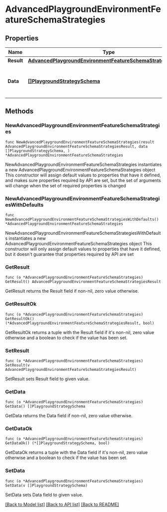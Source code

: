 # AdvancedPlaygroundEnvironmentFeatureSchemaStrategies

## Properties

Name | Type | Description | Notes
------------ | ------------- | ------------- | -------------
**Result** | [**AdvancedPlaygroundEnvironmentFeatureSchemaStrategiesResult**](AdvancedPlaygroundEnvironmentFeatureSchemaStrategiesResult.md) |  | 
**Data** | [**[]PlaygroundStrategySchema**](PlaygroundStrategySchema.md) | The strategies that apply to this feature. | 

## Methods

### NewAdvancedPlaygroundEnvironmentFeatureSchemaStrategies

`func NewAdvancedPlaygroundEnvironmentFeatureSchemaStrategies(result AdvancedPlaygroundEnvironmentFeatureSchemaStrategiesResult, data []PlaygroundStrategySchema, ) *AdvancedPlaygroundEnvironmentFeatureSchemaStrategies`

NewAdvancedPlaygroundEnvironmentFeatureSchemaStrategies instantiates a new AdvancedPlaygroundEnvironmentFeatureSchemaStrategies object
This constructor will assign default values to properties that have it defined,
and makes sure properties required by API are set, but the set of arguments
will change when the set of required properties is changed

### NewAdvancedPlaygroundEnvironmentFeatureSchemaStrategiesWithDefaults

`func NewAdvancedPlaygroundEnvironmentFeatureSchemaStrategiesWithDefaults() *AdvancedPlaygroundEnvironmentFeatureSchemaStrategies`

NewAdvancedPlaygroundEnvironmentFeatureSchemaStrategiesWithDefaults instantiates a new AdvancedPlaygroundEnvironmentFeatureSchemaStrategies object
This constructor will only assign default values to properties that have it defined,
but it doesn't guarantee that properties required by API are set

### GetResult

`func (o *AdvancedPlaygroundEnvironmentFeatureSchemaStrategies) GetResult() AdvancedPlaygroundEnvironmentFeatureSchemaStrategiesResult`

GetResult returns the Result field if non-nil, zero value otherwise.

### GetResultOk

`func (o *AdvancedPlaygroundEnvironmentFeatureSchemaStrategies) GetResultOk() (*AdvancedPlaygroundEnvironmentFeatureSchemaStrategiesResult, bool)`

GetResultOk returns a tuple with the Result field if it's non-nil, zero value otherwise
and a boolean to check if the value has been set.

### SetResult

`func (o *AdvancedPlaygroundEnvironmentFeatureSchemaStrategies) SetResult(v AdvancedPlaygroundEnvironmentFeatureSchemaStrategiesResult)`

SetResult sets Result field to given value.


### GetData

`func (o *AdvancedPlaygroundEnvironmentFeatureSchemaStrategies) GetData() []PlaygroundStrategySchema`

GetData returns the Data field if non-nil, zero value otherwise.

### GetDataOk

`func (o *AdvancedPlaygroundEnvironmentFeatureSchemaStrategies) GetDataOk() (*[]PlaygroundStrategySchema, bool)`

GetDataOk returns a tuple with the Data field if it's non-nil, zero value otherwise
and a boolean to check if the value has been set.

### SetData

`func (o *AdvancedPlaygroundEnvironmentFeatureSchemaStrategies) SetData(v []PlaygroundStrategySchema)`

SetData sets Data field to given value.



[[Back to Model list]](../README.md#documentation-for-models) [[Back to API list]](../README.md#documentation-for-api-endpoints) [[Back to README]](../README.md)


